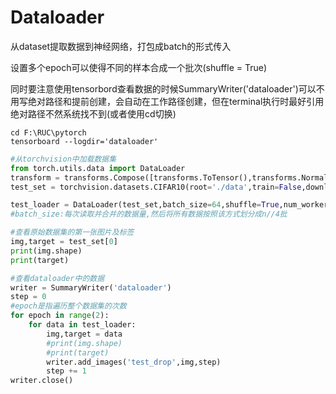 # Dataloader

从dataset提取数据到神经网络，打包成batch的形式传入

设置多个epoch可以使得不同的样本合成一个批次(shuffle = True)

同时要注意使用tensorbord查看数据的时候SummaryWriter('dataloader')可以不用写绝对路径和提前创建，会自动在工作路径创建，但在terminal执行时最好引用绝对路径不然系统找不到(或者使用cd切换)

```conda
cd F:\RUC\pytorch
tensorboard --logdir='dataloader'
```

```python
#从torchvision中加载数据集
from torch.utils.data import DataLoader
transform = transforms.Compose([transforms.ToTensor(),transforms.Normalize((0.5,0.5,0.5),(0.5,0.5,0.5))])
test_set = torchvision.datasets.CIFAR10(root='./data',train=False,download=True,transform=transform)

test_loader = DataLoader(test_set,batch_size=64,shuffle=True,num_workers=0,drop_last=True)
#batch_size:每次读取并合并的数据量,然后将所有数据按照该方式划分成n//4批

#查看原始数据集的第一张图片及标签
img,target = test_set[0]
print(img.shape)
print(target)

#查看dataloader中的数据
writer = SummaryWriter('dataloader')
step = 0
#epoch是指遍历整个数据集的次数
for epoch in range(2):
    for data in test_loader:
        img,target = data
        #print(img.shape)
        #print(target)
        writer.add_images('test_drop',img,step)
        step += 1
writer.close()
```

